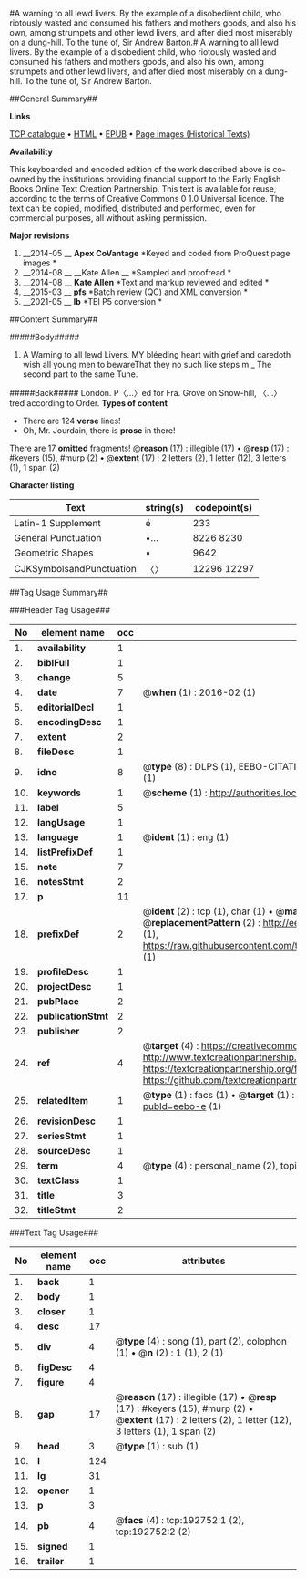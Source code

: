 #A warning to all lewd livers. By the example of a disobedient child, who riotously wasted and consumed his fathers and mothers goods, and also his own, among strumpets and other lewd livers, and after died most miserably on a dung-hill. To the tune of, Sir Andrew Barton.#
A warning to all lewd livers. By the example of a disobedient child, who riotously wasted and consumed his fathers and mothers goods, and also his own, among strumpets and other lewd livers, and after died most miserably on a dung-hill. To the tune of, Sir Andrew Barton.

##General Summary##

**Links**

[TCP catalogue](http://www.ota.ox.ac.uk/tcp/)  • 
[HTML](http://tei.it.ox.ac.uk/tcp/Texts-HTML/free/B27/B27853.html)  • 
[EPUB](http://tei.it.ox.ac.uk/tcp/Texts-EPUB/free/B27/B27853.epub) • 
[Page images (Historical Texts)](https://historicaltexts.jisc.ac.uk/eebo-70804051e)

**Availability**

This keyboarded and encoded edition of the work described above is co-owned by the
    institutions providing financial support to the Early English Books Online Text Creation
    Partnership. This text is available for reuse, according to the terms of  Creative Commons 0 1.0 Universal
    licence. The text can be copied, modified, distributed and performed, even for commercial
    purposes, all without asking permission.

**Major revisions**

1. __2014-05 __ __Apex CoVantage__ *Keyed and coded from ProQuest page images *
1. __2014-08 __ __Kate Allen __ *Sampled and proofread *
1. __2014-08 __ __Kate Allen__ *Text and markup reviewed and edited *
1. __2015-03 __ __pfs__ *Batch review (QC) and XML conversion *
1. __2021-05 __ __lb__ *TEI P5 conversion *

##Content Summary##

#####Body#####

1. A Warning to all lewd Livers.
MY bléeding heart with grief and caredoth wish all young men to bewareThat they no such like steps m
    _ The second part to the same Tune.

#####Back#####
London. P〈…〉ed for Fra. Grove on Snow-hill, 〈…〉tred according to Order.
**Types of content**

  * There are 124 **verse** lines!
  * Oh, Mr. Jourdain, there is **prose** in there!

There are 17 **omitted** fragments! 
 @__reason__ (17) : illegible (17)  •  @__resp__ (17) : #keyers (15), #murp (2)  •  @__extent__ (17) : 2 letters (2), 1 letter (12), 3 letters (1), 1 span (2)

**Character listing**


|Text|string(s)|codepoint(s)|
|---|---|---|
|Latin-1 Supplement|é|233|
|General Punctuation|•…|8226 8230|
|Geometric Shapes|▪|9642|
|CJKSymbolsandPunctuation|〈〉|12296 12297|

##Tag Usage Summary##

###Header Tag Usage###

|No|element name|occ|attributes|
|---|---|---|---|
|1.|__availability__|1||
|2.|__biblFull__|1||
|3.|__change__|5||
|4.|__date__|7| @__when__ (1) : 2016-02 (1)|
|5.|__editorialDecl__|1||
|6.|__encodingDesc__|1||
|7.|__extent__|2||
|8.|__fileDesc__|1||
|9.|__idno__|8| @__type__ (8) : DLPS (1), EEBO-CITATION (1), VID (1), EEBO-PROQUEST (1), STC (3), OCLC (1)|
|10.|__keywords__|1| @__scheme__ (1) : http://authorities.loc.gov/ (1)|
|11.|__label__|5||
|12.|__langUsage__|1||
|13.|__language__|1| @__ident__ (1) : eng (1)|
|14.|__listPrefixDef__|1||
|15.|__note__|7||
|16.|__notesStmt__|2||
|17.|__p__|11||
|18.|__prefixDef__|2| @__ident__ (2) : tcp (1), char (1)  •  @__matchPattern__ (2) : ([0-9\-]+):([0-9IVX]+) (1), (.+) (1)  •  @__replacementPattern__ (2) : http://eebo.chadwyck.com/downloadtiff?vid=$1&page=$2 (1), https://raw.githubusercontent.com/textcreationpartnership/Texts/master/tcpchars.xml#$1 (1)|
|19.|__profileDesc__|1||
|20.|__projectDesc__|1||
|21.|__pubPlace__|2||
|22.|__publicationStmt__|2||
|23.|__publisher__|2||
|24.|__ref__|4| @__target__ (4) : https://creativecommons.org/publicdomain/zero/1.0/ (1), http://www.textcreationpartnership.org/docs/. (1), https://textcreationpartnership.org/faq/#faq05 (1), https://github.com/textcreationpartnership (1)|
|25.|__relatedItem__|1| @__type__ (1) : facs (1)  •  @__target__ (1) : https://data.historicaltexts.jisc.ac.uk/view?pubId=eebo-e (1)|
|26.|__revisionDesc__|1||
|27.|__seriesStmt__|1||
|28.|__sourceDesc__|1||
|29.|__term__|4| @__type__ (4) : personal_name (2), topical_term (1), genre_form (1)|
|30.|__textClass__|1||
|31.|__title__|3||
|32.|__titleStmt__|2||


###Text Tag Usage###

|No|element name|occ|attributes|
|---|---|---|---|
|1.|__back__|1||
|2.|__body__|1||
|3.|__closer__|1||
|4.|__desc__|17||
|5.|__div__|4| @__type__ (4) : song (1), part (2), colophon (1)  •  @__n__ (2) : 1 (1), 2 (1)|
|6.|__figDesc__|4||
|7.|__figure__|4||
|8.|__gap__|17| @__reason__ (17) : illegible (17)  •  @__resp__ (17) : #keyers (15), #murp (2)  •  @__extent__ (17) : 2 letters (2), 1 letter (12), 3 letters (1), 1 span (2)|
|9.|__head__|3| @__type__ (1) : sub (1)|
|10.|__l__|124||
|11.|__lg__|31||
|12.|__opener__|1||
|13.|__p__|3||
|14.|__pb__|4| @__facs__ (4) : tcp:192752:1 (2), tcp:192752:2 (2)|
|15.|__signed__|1||
|16.|__trailer__|1||
